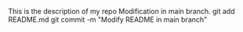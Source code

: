 This is the description of my repo
 Modification in main branch.
 git add README.md
 git commit -m "Modify README in main branch"

